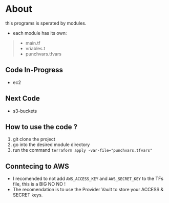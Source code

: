 # About

this programs is sperated by modules.
- each module has its own:
> - main.tf
> - vriables.t 
> - punchvars.tfvars

## Code In-Progress
- ec2

## Next Code
- s3-buckets

## How to use the code ?
1. git clone the project
2. go into the desired module directory
3. run the command `terraform apply -var-file="punchvars.tfvars"`

## Conntecing to AWS
- I recomended to not add `AWS_ACCESS_KEY` and `AWS_SECRET_KEY` to the TFs file, this is a BIG NO NO !
- The recomendation is to use the Provider Vault to store your ACCESS & SECRET keys.